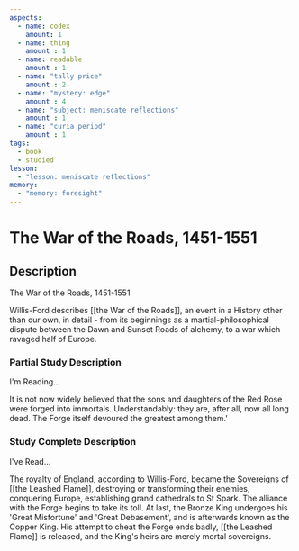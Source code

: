 ```yaml
---
aspects: 
  - name: codex
    amount: 1
  - name: thing
    amount : 1
  - name: readable
    amount : 1
  - name: "tally price"
    amount : 2
  - name: "mystery: edge"
    amount : 4
  - name: "subject: meniscate reflections"
    amount : 1
  - name: "curia period"
    amount : 1
tags:
  - book
  - studied
lesson:
  - "lesson: meniscate reflections"
memory:
  - "memory: foresight"
---
```


# The War of the Roads, 1451-1551

## Description
The War of the Roads, 1451-1551

Willis-Ford describes [[the War of the Roads]], an event in a History other than our own, in detail - from its beginnings as a martial-philosophical dispute between the Dawn and Sunset Roads of alchemy, to a war which ravaged half of Europe.
### Partial Study Description
I'm Reading...

It is not now widely believed that the sons and daughters of the Red Rose were forged into immortals. Understandably: they are, after all, now all long dead. The Forge itself devoured the greatest among them.'
### Study Complete Description
I've Read...

The royalty of England, according to Willis-Ford, became the Sovereigns of [[the Leashed Flame]], destroying or transforming their enemies, conquering Europe, establishing grand cathedrals to St Spark. The alliance with the Forge begins to take its toll. At last, the Bronze King undergoes his 'Great Misfortune' and 'Great Debasement', and is afterwards known as the Copper King. His attempt to cheat the Forge ends badly, [[the Leashed Flame]] is released, and the King's heirs are merely mortal sovereigns.
